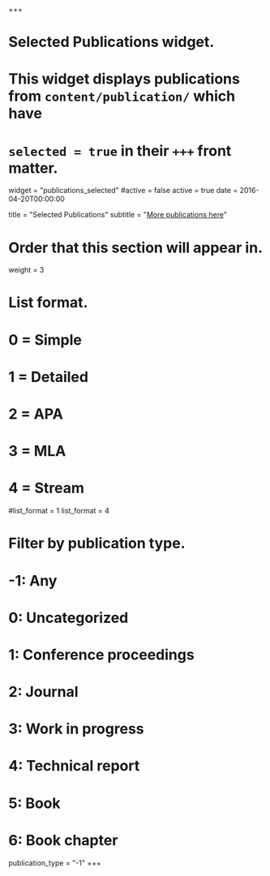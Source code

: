 +++
# Selected Publications widget.
# This widget displays publications from `content/publication/` which have
# `selected = true` in their `+++` front matter.
widget = "publications_selected"
#active = false
active = true
date = 2016-04-20T00:00:00

title = "Selected Publications"
subtitle = "[More publications here](/publication)"


# Order that this section will appear in.
weight = 3

# List format.
#   0 = Simple
#   1 = Detailed
#   2 = APA
#   3 = MLA
#   4 = Stream
#list_format = 1
list_format = 4

# Filter by publication type.
# -1: Any
#  0: Uncategorized
#  1: Conference proceedings
#  2: Journal
#  3: Work in progress
#  4: Technical report
#  5: Book
#  6: Book chapter
publication_type = "-1"
+++

